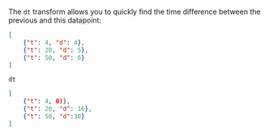 The `dt` transform allows you to quickly find the time difference between the previous and this datapoint:

```json
[
    {"t": 4, "d": 4},
	{"t": 20, "d": 5},
	{"t": 50, "d": 6}
]
```

```
dt
```

```json
[
    {"t": 4, 0)},
	{"t": 20, "d": 16},
	{"t": 50, "d":30}
]
```